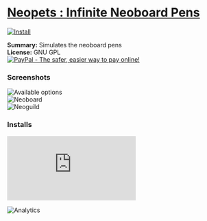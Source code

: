 # [Neopets : Infinite Neoboard Pens](.)

[![Install](../../resources/image/install_button.jpg)](../../../../raw/master/scripts/Neopets_Infinite_Neoboard_Pens/161705.user.js)

**Summary:** Simulates the neoboard pens<br />
**License:** GNU GPL<br />
[![PayPal - The safer, easier way to pay online!](https://www.paypalobjects.com/en_US/i/btn/btn_donate_SM.gif "PayPal - The safer, easier way to pay online!")](https://goo.gl/DNfg2w)

### Screenshots
![Available options](Available%20options.png)<br />
![Neoboard](Neoboard.png)<br />
![Neoguild](Neoguild.png)


### Installs
![Daily installs](http://gm.wesley.eti.br/count.php?id=scripts/Neopets_Infinite_Neoboard_Pens/161705.user.js&type=image)

![Analytics](https://ga-beacon.appspot.com/UA-462297-6/master/Neopets_Infinite_Neoboard_Pens?pixel)
